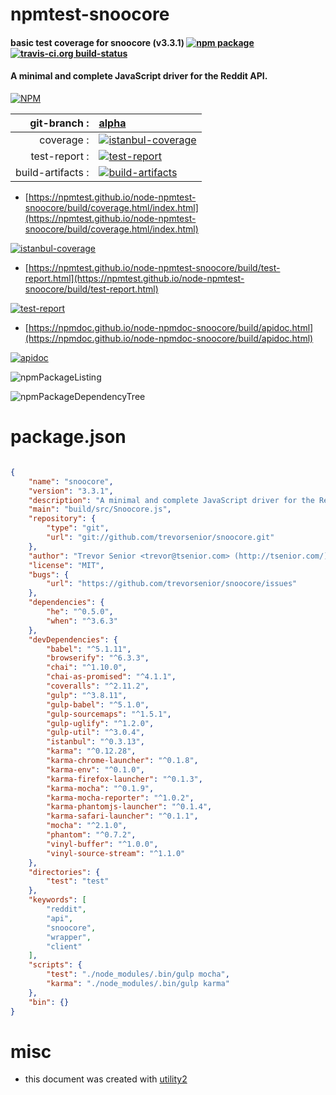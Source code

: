 # npmtest-snoocore

#### basic test coverage for  snoocore (v3.3.1)  [![npm package](https://img.shields.io/npm/v/npmtest-snoocore.svg?style=flat-square)](https://www.npmjs.org/package/npmtest-snoocore) [![travis-ci.org build-status](https://api.travis-ci.org/npmtest/node-npmtest-snoocore.svg)](https://travis-ci.org/npmtest/node-npmtest-snoocore)

#### A minimal and complete JavaScript driver for the Reddit API.

[![NPM](https://nodei.co/npm/snoocore.png?downloads=true&downloadRank=true&stars=true)](https://www.npmjs.com/package/snoocore)

| git-branch : | [alpha](https://github.com/npmtest/node-npmtest-snoocore/tree/alpha)|
|--:|:--|
| coverage : | [![istanbul-coverage](https://npmtest.github.io/node-npmtest-snoocore/build/coverage.badge.svg)](https://npmtest.github.io/node-npmtest-snoocore/build/coverage.html/index.html)|
| test-report : | [![test-report](https://npmtest.github.io/node-npmtest-snoocore/build/test-report.badge.svg)](https://npmtest.github.io/node-npmtest-snoocore/build/test-report.html)|
| build-artifacts : | [![build-artifacts](https://npmtest.github.io/node-npmtest-snoocore/glyphicons_144_folder_open.png)](https://github.com/npmtest/node-npmtest-snoocore/tree/gh-pages/build)|

- [https://npmtest.github.io/node-npmtest-snoocore/build/coverage.html/index.html](https://npmtest.github.io/node-npmtest-snoocore/build/coverage.html/index.html)

[![istanbul-coverage](https://npmtest.github.io/node-npmtest-snoocore/build/screenCapture.buildCi.browser.%252Ftmp%252Fbuild%252Fcoverage.lib.html.png)](https://npmtest.github.io/node-npmtest-snoocore/build/coverage.html/index.html)

- [https://npmtest.github.io/node-npmtest-snoocore/build/test-report.html](https://npmtest.github.io/node-npmtest-snoocore/build/test-report.html)

[![test-report](https://npmtest.github.io/node-npmtest-snoocore/build/screenCapture.buildCi.browser.%252Ftmp%252Fbuild%252Ftest-report.html.png)](https://npmtest.github.io/node-npmtest-snoocore/build/test-report.html)

- [https://npmdoc.github.io/node-npmdoc-snoocore/build/apidoc.html](https://npmdoc.github.io/node-npmdoc-snoocore/build/apidoc.html)

[![apidoc](https://npmdoc.github.io/node-npmdoc-snoocore/build/screenCapture.buildCi.browser.%252Ftmp%252Fbuild%252Fapidoc.html.png)](https://npmdoc.github.io/node-npmdoc-snoocore/build/apidoc.html)

![npmPackageListing](https://npmtest.github.io/node-npmtest-snoocore/build/screenCapture.npmPackageListing.svg)

![npmPackageDependencyTree](https://npmtest.github.io/node-npmtest-snoocore/build/screenCapture.npmPackageDependencyTree.svg)



# package.json

```json

{
    "name": "snoocore",
    "version": "3.3.1",
    "description": "A minimal and complete JavaScript driver for the Reddit API.",
    "main": "build/src/Snoocore.js",
    "repository": {
        "type": "git",
        "url": "git://github.com/trevorsenior/snoocore.git"
    },
    "author": "Trevor Senior <trevor@tsenior.com> (http://tsenior.com/)",
    "license": "MIT",
    "bugs": {
        "url": "https://github.com/trevorsenior/snoocore/issues"
    },
    "dependencies": {
        "he": "^0.5.0",
        "when": "^3.6.3"
    },
    "devDependencies": {
        "babel": "^5.1.11",
        "browserify": "^6.3.3",
        "chai": "^1.10.0",
        "chai-as-promised": "^4.1.1",
        "coveralls": "^2.11.2",
        "gulp": "^3.8.11",
        "gulp-babel": "^5.1.0",
        "gulp-sourcemaps": "^1.5.1",
        "gulp-uglify": "^1.2.0",
        "gulp-util": "^3.0.4",
        "istanbul": "^0.3.13",
        "karma": "^0.12.28",
        "karma-chrome-launcher": "^0.1.8",
        "karma-env": "^0.1.0",
        "karma-firefox-launcher": "^0.1.3",
        "karma-mocha": "^0.1.9",
        "karma-mocha-reporter": "^1.0.2",
        "karma-phantomjs-launcher": "^0.1.4",
        "karma-safari-launcher": "^0.1.1",
        "mocha": "^2.1.0",
        "phantom": "^0.7.2",
        "vinyl-buffer": "^1.0.0",
        "vinyl-source-stream": "^1.1.0"
    },
    "directories": {
        "test": "test"
    },
    "keywords": [
        "reddit",
        "api",
        "snoocore",
        "wrapper",
        "client"
    ],
    "scripts": {
        "test": "./node_modules/.bin/gulp mocha",
        "karma": "./node_modules/.bin/gulp karma"
    },
    "bin": {}
}
```



# misc
- this document was created with [utility2](https://github.com/kaizhu256/node-utility2)
